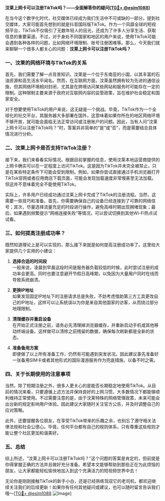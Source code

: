 **汶莱上网卡可以注册TikTok吗？——全面解答你的疑问[[TG💪+ @esim1088](https://t.me/s/esim1088)]**

在当今这个数字化时代，社交媒体已经成为我们生活中不可或缺的一部分。提到社交媒体，大家可能首先想到的就是抖音国际版TikTok。作为一个风靡全球的短视频平台，TikTok不仅吸引了无数年轻人的目光，还成为了许多人分享生活、获取信息的重要渠道。不过，对于身处不同国家和地区的用户来说，使用TikTok可能会遇到各种各样的问题，比如网络环境限制、账号注册困难等。那么，今天我们就来聊聊一个很多人都关心的问题：**汶莱上网卡可以注册TikTok吗？**

### 一、汶莱的网络环境与TikTok的关系

首先，我们需要了解一点背景知识。汶莱是一个位于东南亚的小国，以其丰富的石油资源和高生活水平闻名。然而，在互联网方面，汶莱虽然拥有较为先进的通信设施，但其网络环境相对封闭，尤其是在跨境访问某些网站和服务时可能存在一定的限制。这种限制主要来源于政府对互联网内容的监管政策，旨在维护社会稳定和国家安全。

对于想要使用TikTok的用户来说，这无疑是一个挑战。毕竟，TikTok作为一个全球化的社交平台，其服务器大多部署在国外，这意味着如果你所在的地区网络环境不够开放，就可能会面临无法正常访问或注册账户的问题。因此，当有人问“汶莱上网卡可以注册TikTok吗？”时，答案并非简单的“是”或“否”，而是需要结合具体情况进行分析。

### 二、汶莱上网卡是否支持TikTok注册？

接下来，我们来看看实际情况。根据目前掌握的信息，使用汶莱本地运营商提供的上网卡确实可以在一定程度上访问TikTok。这是因为TikTok并未完全被禁止，只是在某些特定条件下可能会受到限制。例如，如果你尝试直接通过手机浏览器打开TikTok官网或者应用商店下载页面，可能会发现加载速度非常慢甚至无法加载。但这并不意味着完全不能使用TikTok。

实际上，许多用户已经成功通过汶莱上网卡完成了TikTok的注册流程。当然，这需要一些技巧和准备。首先，你需要确保自己的设备已经连接到了可靠的网络信号；其次，尽量选择流量充足的时段进行操作，避免高峰时期出现拥堵现象；最后，如果遇到频繁提示“网络连接失败”等情况，可以尝试切换到其他Wi-Fi热点试试看。

### 三、如何提高注册成功率？

既然知道理论上是可以实现的，那么接下来就是如何提高注册成功率了。这里给大家提供几个实用的小建议：

1. **选择合适的时间段**  
   一般来说，凌晨到早晨这段时间是服务器负载较低的时候，此时尝试注册的成功率会更高。同时也要注意避开节假日高峰期，以免因为大量用户同时在线而导致系统崩溃。

2. **更换IP地址**  
   如果发现固定IP地址下的注册请求总是失败，不妨考虑借助第三方工具更改自己的IP地址，这样可以让系统误以为你是来自其他国家的访客，从而绕过部分地理限制。

3. **清理缓存并重启设备**  
   在开始正式注册之前，请务必先清理掉浏览器缓存，并重新启动手机或其他移动终端设备。这样做可以清除之前残留的数据，确保每次刷新都是全新的状态。

4. **准备备用方案**  
   即便做了以上所有准备工作，仍然有可能遇到突发状况。因此建议事先准备好一张备用SIM卡或者其他形式的国际漫游服务作为兜底措施，以备不时之需。

### 四、关于长期使用的注意事项

当然，除了短期注册之外，很多人更关心的是能否长期稳定地使用TikTok。从目前的情况来看，只要遵循上述方法并保持良好的上网习惯，大多数情况下都能够顺利维持正常使用。不过需要注意的是，由于汶莱特殊的网络管理政策，未来可能会出台新的规定影响用户体验。因此建议大家随时关注官方公告，并及时调整自己的应对策略。

此外，还要提醒各位朋友，在享受TikTok带来的乐趣之余，也别忘了遵守相关法律法规和社会公德心。毕竟，任何平台都有自己的规则体系，只有尊重这些规则才能让整个社区更加和谐美好。

### 五、总结

综上所述，“汶莱上网卡可以注册TikTok吗？”这个问题的答案是肯定的，但前提是你得掌握正确的方法并且做好充分准备。希望本文能够帮助到那些正在为此烦恼的朋友，让大家都能轻松愉快地加入到这个充满活力的短视频世界中去！

无论你是刚刚接触TikTok的新手小白，还是已经熟练驾驭它的老司机，都欢迎继续关注我们的后续更新！如果你有任何其他疑问或建议，也可以随时留言告诉我们哦～[[TG💪+ @esim1088](https://t.me/s/esim1088) ![Image](https://i.postimg.cc/4NQfJmqS/Snipaste-2025-05-13-00-14-12.png)]